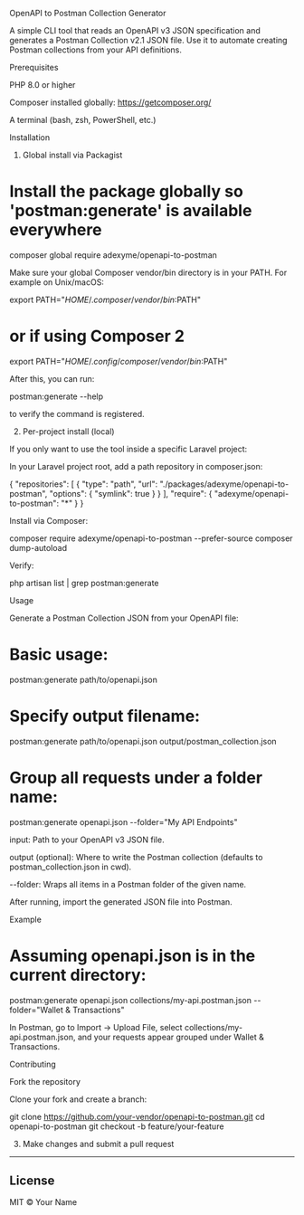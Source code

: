 OpenAPI to Postman Collection Generator

A simple CLI tool that reads an OpenAPI v3 JSON specification and generates a Postman Collection v2.1 JSON file. Use it to automate creating Postman collections from your API definitions.

Prerequisites

PHP 8.0 or higher

Composer installed globally: https://getcomposer.org/

A terminal (bash, zsh, PowerShell, etc.)

Installation

1. Global install via Packagist

# Install the package globally so 'postman:generate' is available everywhere

composer global require adexyme/openapi-to-postman

Make sure your global Composer vendor/bin directory is in your PATH. For example on Unix/macOS:

export PATH="$HOME/.composer/vendor/bin:$PATH"

# or if using Composer 2

export PATH="$HOME/.config/composer/vendor/bin:$PATH"

After this, you can run:

postman:generate --help

to verify the command is registered.

2. Per-project install (local)

If you only want to use the tool inside a specific Laravel project:

In your Laravel project root, add a path repository in composer.json:

{
"repositories": [
{
"type": "path",
"url": "./packages/adexyme/openapi-to-postman",
"options": { "symlink": true }
}
],
"require": {
"adexyme/openapi-to-postman": "\*"
}
}

Install via Composer:

composer require adexyme/openapi-to-postman --prefer-source
composer dump-autoload

Verify:

php artisan list | grep postman:generate

Usage

Generate a Postman Collection JSON from your OpenAPI file:

# Basic usage:

postman:generate path/to/openapi.json

# Specify output filename:

postman:generate path/to/openapi.json output/postman_collection.json

# Group all requests under a folder name:

postman:generate openapi.json --folder="My API Endpoints"

input: Path to your OpenAPI v3 JSON file.

output (optional): Where to write the Postman collection (defaults to postman_collection.json in cwd).

--folder: Wraps all items in a Postman folder of the given name.

After running, import the generated JSON file into Postman.

Example

# Assuming openapi.json is in the current directory:

postman:generate openapi.json collections/my-api.postman.json --folder="Wallet & Transactions"

In Postman, go to Import → Upload File, select collections/my-api.postman.json, and your requests appear grouped under Wallet & Transactions.

Contributing

Fork the repository

Clone your fork and create a branch:

git clone https://github.com/your-vendor/openapi-to-postman.git
cd openapi-to-postman
git checkout -b feature/your-feature

3. Make changes and submit a pull request

---

## License

MIT © Your Name
